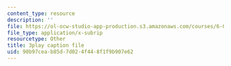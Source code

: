 ```yaml
---
content_type: resource
description: ''
file: https://ol-ocw-studio-app-production.s3.amazonaws.com/courses/6-042j-mathematics-for-computer-science-spring-2015/90b97ceab85d7d024f448f1f9b907e62_YVQdVzSkcmQ.srt
file_type: application/x-subrip
resourcetype: Other
title: 3play caption file
uid: 90b97cea-b85d-7d02-4f44-8f1f9b907e62
---
```


